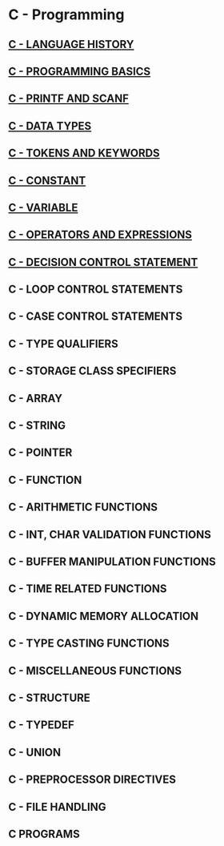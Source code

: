 # C - Programming
  
  ## [C - LANGUAGE HISTORY](https://codes4you.github.io/C-HISTORY/)
  
  ## [C - PROGRAMMING BASICS](https://codes4you.github.io/C-BASICS/)
  
  ## [C - PRINTF AND SCANF](https://codes4you.github.io/C-PRINTF-AND-SCANF/)
  
  ## [C - DATA TYPES](https://codes4you.github.io/C-DATA-TYPES/)
  
  ## [C - TOKENS AND KEYWORDS](https://codes4you.github.io/C-TOKENS-KEYWORDS/)
  
  ## [C - CONSTANT](https://codes4you.github.io/C-CONSTANT/)
  
  ## [C - VARIABLE](https://codes4you.github.io/C-VARIABLE/)
  
  ## [C - OPERATORS AND EXPRESSIONS](https://codes4you.github.io/C-OPERATORS-AND-EXPRESSIONS/)
  
  ## [C - DECISION CONTROL STATEMENT](https://codes4you.github.io/C-DECISION-CONTROL-STATEMENT/)
  
  ## C - LOOP CONTROL STATEMENTS
  
  ## C - CASE CONTROL STATEMENTS
  
  ## C - TYPE QUALIFIERS
  
  ## C - STORAGE CLASS SPECIFIERS
  
  ## C - ARRAY
  
  ## C - STRING
  
  ## C - POINTER
  
  ## C - FUNCTION
  
  ## C - ARITHMETIC FUNCTIONS
  
  ## C - INT, CHAR VALIDATION FUNCTIONS
  
  ## C - BUFFER MANIPULATION FUNCTIONS
  
  ## C - TIME RELATED FUNCTIONS
  
  ## C - DYNAMIC MEMORY ALLOCATION
  
  ## C - TYPE CASTING FUNCTIONS
  
  ## C - MISCELLANEOUS FUNCTIONS
  
  ## C - STRUCTURE
  
  ## C - TYPEDEF
  
  ## C - UNION
  
  ## C - PREPROCESSOR DIRECTIVES
  
  ## C - FILE HANDLING
  
  ## C PROGRAMS
